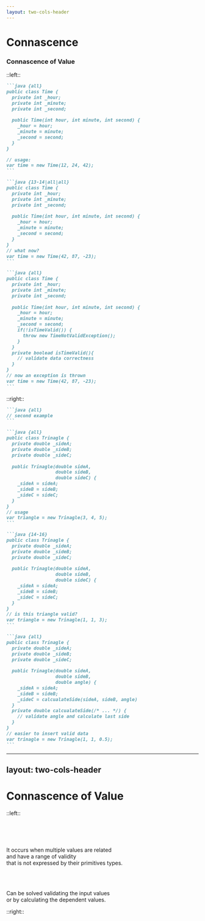 ```yaml
---
layout: two-cols-header
---
```


# Connascence



<h3 v-click="2">
  Connascence of 
  <span  v-click="3" v-mark.highlight.orange=3>Value</span> 
</h3>

::left::

````md magic-move {lines: true}
```java {all}
public class Time {
  private int _hour;
  private int _minute;
  private int _second;
  
  public Time(int hour, int minute, int second) {
    _hour = hour;
    _minute = minute;
    _second = second;
  }
}

// usage:
var time = new Time(12, 24, 42);
```

```java {13-14|all|all}
public class Time {
  private int _hour;
  private int _minute;
  private int _second;
  
  public Time(int hour, int minute, int second) {
    _hour = hour;
    _minute = minute;
    _second = second;
  }
}
// what now?
var time = new Time(42, 87, -23);
```

```java {all}
public class Time {
  private int _hour;
  private int _minute;
  private int _second;
  
  public Time(int hour, int minute, int second) {
    _hour = hour;
    _minute = minute;
    _second = second;
    if(!isTimeValid()) {
      throw new TimeNotValidException();
    }
  }
  private boolead isTimeValid(){
    // validate data correctness
  }
}
// now an exception is thrown
var time = new Time(42, 87, -23);
```
````

::right::

````md magic-move {lines: true}
```java {all}
// second example
```

```java {all}
public class Trinagle {
  private double _sideA;
  private double _sideB;
  private double _sideC;
  
  public Trinagle(double sideA,
                  double sideB,
                  double sideC) {
    _sideA = sideA;
    _sideB = sideB;
    _sideC = sideC;
  }
}
// usage
var triangle = new Trinagle(3, 4, 5);
```

```java {14-16}
public class Trinagle {
  private double _sideA;
  private double _sideB;
  private double _sideC;
  
  public Trinagle(double sideA,
                  double sideB,
                  double sideC) {
    _sideA = sideA;
    _sideB = sideB;
    _sideC = sideC;
  }
}
// is this triangle valid?
var triangle = new Trinagle(1, 1, 3);
```

```java {all}
public class Trinagle {
  private double _sideA;
  private double _sideB;
  private double _sideC;
  
  public Trinagle(double sideA,
                  double sideB,
                  double angle) {
    _sideA = sideA;
    _sideB = sideB;
    _sideC = calcualateSide(sideA, sideB, angle)
  }
  private double calcualateSide(/* ... */) {
    // validate angle and calculate last side
  }
}
// easier to insert valid data
var trinagle = new Trinagle(1, 1, 0.5);
```
````


---
layout: two-cols-header
---


# Connascence of Value

::left::


<br>
<br>
<br>
<p>
  <span v-click="1">
    It occurs when multiple values are 
    <span v-mark.box.orange=2>related</span> 
    <br>
    and have a range of
    <span v-mark.box.orange=2>validity</span>
  </span>
  <br>
  <span v-click="3">
    that is 
    <span v-mark.circle.orange=4>not expressed </span>
    by their
    <span v-mark.circle.orange=4>primitives types</span>.
  </span>
</p>
<br>
<br>
<p>
  <span v-click="5">
    Can be solved
    <span v-mark.mark.green=6>validating</span>
    the input values
  </span>
  <br>
  <span v-click="7">
    or by 
    <span v-mark.mark.green=8>calculating</span>
    the dependent values.
  </span>
</p>

::right::

<Scale :l1=true :l2=true :l5=true :l8=true />

<!-- FIXME: add proper timing -->
